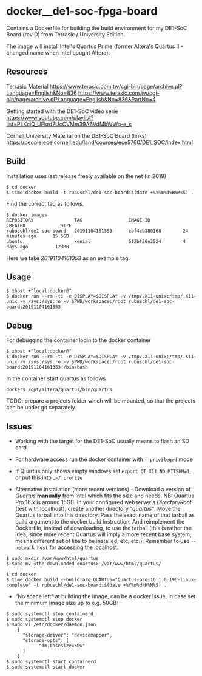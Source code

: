 # docker__de1-soc-fpga-board

Contains a Dockerfile for building the build environment for my DE1-SoC Board (rev D) from Terrasic / University Edition.

The image will install Intel's Quartus Prime (former Altera's Quartus II - changed name when Intel bought Altera).



## Resources

Terrasic Material
https://www.terasic.com.tw/cgi-bin/page/archive.pl?Language=English&No=836
https://www.terasic.com.tw/cgi-bin/page/archive.pl?Language=English&No=836&PartNo=4


Getting started with the DE1-SoC video serie
https://www.youtube.com/playlist?list=PLKcjQ_UFkrd7UcOVMm39A6VdMbWWq-e_c


Cornell University Material on the DE1-SoC Board (links)
https://people.ece.cornell.edu/land/courses/ece5760/DE1_SOC/index.html



## Build

Installation uses last release freely available on the net (in 2019)

```
$ cd docker
$ time docker build -t rubuschl/de1-soc-board:$(date +%Y%m%d%H%M%S) .
```

Find the correct tag as follows.
```
$ docker images
REPOSITORY               TAG                 IMAGE ID            CREATED             SIZE
rubuschl/de1-soc-board   20191104161353      cbf4cb380168        24 minutes ago      15.5GB
ubuntu                   xenial              5f2bf26e3524        4 days ago          123MB
```

Here we take _20191104161353_ as an example tag.



## Usage

```
$ xhost +"local:docker@"
$ docker run --rm -ti -e DISPLAY=$DISPLAY -v /tmp/.X11-unix:/tmp/.X11-unix -v /sys:/sys:ro -v $PWD/workspace:/root rubuschl/de1-soc-board:20191104161353
```


## Debug


For debugging the container login to the docker container

```
$ xhost +"local:docker@"
$ docker run --rm -ti -e DISPLAY=$DISPLAY -v /tmp/.X11-unix:/tmp/.X11-unix -v /sys:/sys:ro -v $PWD/workspace:/root rubuschl/de1-soc-board:20191104161353 /bin/bash
```

In the container start quartus as follows
```
docker$ /opt/altera/quartus/bin/quartus
```

TODO: prepare a projects folder which will be mounted, so that the projects can be under git separately


## Issues

* Working with the target for the DE1-SoC usually means to flash an SD card.

* For hardware access run the docker container with ```--privileged``` mode

* If Quartus only shows empty windows set ```export QT_X11_NO_MITSHM=1```, or put this into _```~/.profile```

* Alternative installation (more recent versions) - Download a version of _Quartus_ **manually** from Intel which fits the size and needs. NB: Quartus Pro 16.x is around 15GB. In your configured webserver's _DirectoryRoot_ (test with localhost), create another directory _"quartus"_. Move the Quartus tarball into this directory. Pass the exact name of that tarball as build argument to the docker build instruction. And reimplement the Dockerfile, instead of downloading, to use the tarball (this is rather the idea, since more recent Quartus will imply a more recent base system, means different set of libs to be installed, etc, etc.). Remember to use ```--network host``` for accessing the localhost.

```
$ sudo mkdir /var/www/html/quartus
$ sudo mv <the downloaded quartus> /var/www/html/quartus/

$ cd docker
$ time docker build --build-arg QUARTUS="Quartus-pro-16.1.0.196-linux-complete" -t rubuschl/de1-soc-board:$(date +%Y%m%d%H%M%S) .
```

* "No space left" at building the image, can be a docker issue, in case set the minimum image size up to e.g. 50GB:
```
$ sudo systemctl stop containerd
$ sudo systemctl stop docker
$ sudo vi /etc/docker/daemon.json
    {
      "storage-driver": "devicemapper",
      "storage-opts": [
            "dm.basesize=50G"
      ]
    }
$ sudo systemctl start containerd
$ sudo systemctl start docker
```
